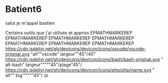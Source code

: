# Batient6
salut je m'appel bastien

Certains outils que j'ai utilisés et appriss
EPMATHMARKEREP EPMATHMARKEREP EPMATHMARKEREP EPMATHMARKEREP EPMATHMARKEREP EPMATHMARKEREP EPMATHMARKEREP
https://cdn.jsdelivr.net/gh/devicons/devicon/icons/vscode/vscode-original.svg "alt""vscode" largeur""45"/40"
https://cdn.jsdelivr.net/gh/devicons/devicon/icons/bash/bash-original.svg " alt-bash" largeur"""""45"/plage"45"/
https://cdn.jsdelivr.net/gh/devicons/devicon/icons/php/php/name.svg " alt"" big'"""""45"/
/p
